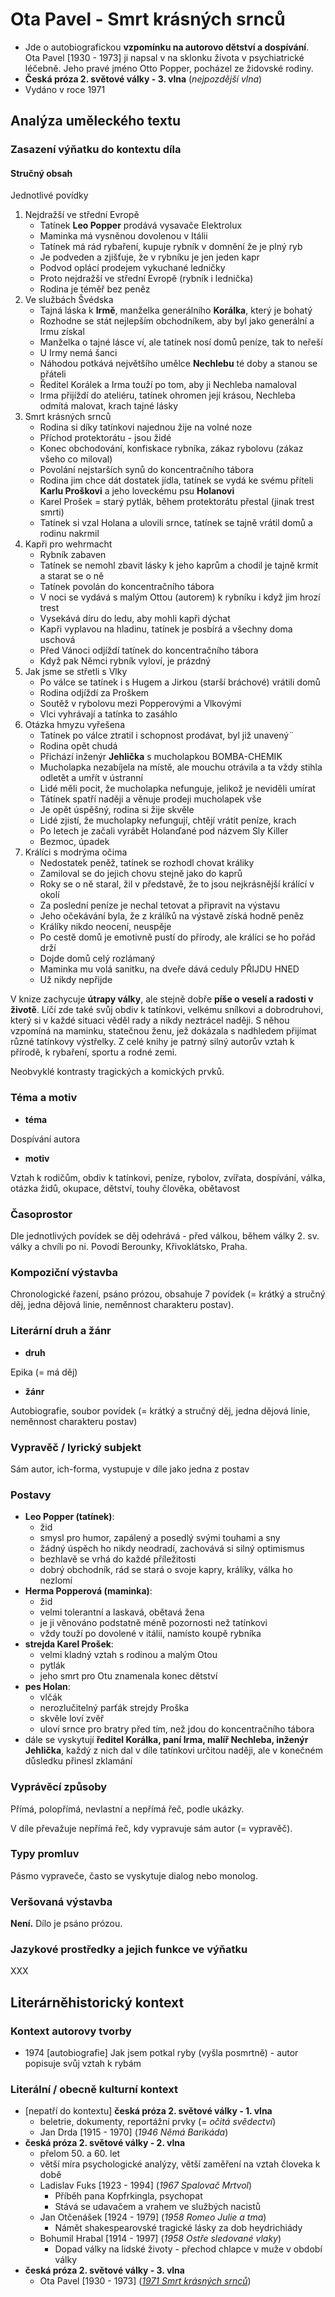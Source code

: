# Ota Pavel - Smrt krásných srnců

- Jde o autobiografickou **vzpomínku na autorovo dětství a dospívání**. Ota Pavel [1930 - 1973] ji napsal v na sklonku života v psychiatrické léčebně. Jeho pravé jméno Otto Popper, pocházel ze židovské rodiny.
- **Česká próza 2. světové války - 3. vlna** (*nejpozdější vlna*)
- Vydáno v roce 1971

## Analýza uměleckého textu

### Zasazení výňatku do kontextu díla

#### Stručný obsah

Jednotlivé povídky
1. Nejdražší ve střední Evropě
    - Tatínek **Leo Popper** prodává vysavače Elektrolux
    - Maminka má vysněnou dovolenou v Itálii
    - Tatínek má rád rybaření, kupuje rybník v domnění že je plný ryb
    - Je podveden a zjišťuje, že v rybníku je jen jeden kapr
    - Podvod oplácí prodejem vykuchané ledničky
    - Proto nejdražší ve střední Evropě (rybník i lednička)
    - Rodina je téměř bez peněz
2. Ve službách Švédska
    - Tajná láska k **Irmě**, manželka generálního **Korálka**, který je bohatý
    - Rozhodne se stát nejlepším obchodníkem, aby byl jako generální a Irmu získal
    - Manželka o tajné lásce ví, ale tatínek nosí domů peníze, tak to neřeší
    - U Irmy nemá šanci
    - Náhodou potkává největšího umělce **Nechlebu** té doby a stanou se přáteli
    - Ředitel Korálek a Irma touží po tom, aby ji Nechleba namaloval
    - Irma přijíždí do ateliéru, tatínek ohromen její krásou, Nechleba odmítá malovat, krach tajné lásky
3. Smrt krásných srnců
    - Rodina si díky tatínkovi najednou žije na volné noze
    - Příchod protektorátu - jsou židé
    - Konec obchodování, konfiskace rybníka, zákaz rybolovu (zákaz všeho co miloval)
    - Povolání nejstarších synů do koncentračního tábora
    - Rodina jim chce dát dostatek jídla, tatínek se vydá ke svému příteli **Karlu Proškovi** a jeho loveckému psu **Holanovi**
    - Karel Prošek = starý pytlák, během protektorátu přestal (jinak trest smrti)
    - Tatínek si vzal Holana a ulovili srnce, tatínek se tajně vrátil domů a rodinu nakrmil
4. Kapři pro wehrmacht
    - Rybník zabaven
    - Tatínek se nemohl zbavit lásky k jeho kaprům a chodil je tajně krmit a starat se o ně
    - Tatínek povolán do koncentračního tábora
    - V noci se vydává s malým Ottou (autorem) k rybníku i když jim hrozí trest
    - Vysekává díru do ledu, aby mohli kapři dýchat
    - Kapři vyplavou na hladinu, tatínek je posbírá a všechny doma uschová
    - Před Vánoci odjíždí tatínek do koncentračního tábora
    - Když pak Němci rybník vyloví, je prázdný
5. Jak jsme se střetli s Vlky
    - Po válce se tatínek i s Hugem a Jirkou (starší bráchové) vrátili domů
    - Rodina odjíždí za Proškem
    - Soutěž v rybolovu mezi Popperovými a Vlkovými
    - Vlci vyhrávají a tatínka to zasáhlo
6. Otázka hmyzu vyřešena
    - Tatínek po válce ztratil i schopnost prodávat, byl již unavený¨
    - Rodina opět chudá
    - Přichází inženýr **Jehlička** s mucholapkou BOMBA-CHEMIK
    - Mucholapka nezabíjela na místě, ale mouchu otrávila a ta vždy stihla odletět a umřít v ústranní
    - Lidé měli pocit, že mucholapka nefunguje, jelikož je neviděli umírat
    - Tátínek spatří naději a věnuje prodeji mucholapek vše
    - Je opět úspěšný, rodina si žije skvěle
    - Lidé zjistí, že mucholapky nefungují, chtějí vrátit peníze, krach
    - Po letech je začali vyrábět Holanďané pod názvem Sly Killer
    - Bezmoc, úpadek
7. Králíci s modrýma očima
    - Nedostatek peněž, tatínek se rozhodl chovat králiky
    - Zamiloval se do jejich chovu stejně jako do kaprů
    - Roky se o ně staral, žil v představě, že to jsou nejkrásnější králící v okolí
    - Za poslední peníze je nechal tetovat a připravit na výstavu
    - Jeho očekávání byla, že z králíků na výstavě získá hodně peněz
    - Králíky nikdo neocení, neuspěje
    - Po cestě domů je emotivně pustí do přírody, ale králíci se ho pořád drží
    - Dojde domů celý rozlámaný
    - Maminka mu volá sanitku, na dveře dává ceduly PŘIJDU HNED
    - Už nikdy nepřijde

V knize zachycuje **útrapy války**, ale stejně dobře **píše o veselí a radosti v životě**. Líčí zde také svůj obdiv k tatínkovi, velkému snílkovi a dobrodruhovi, který si v každé situaci věděl rady a nikdy neztrácel naději. S něhou vzpomíná na maminku, statečnou ženu, jež dokázala s nadhledem přijímat různé tatínkovy výstřelky. Z celé knihy je patrný silný autorův vztah k přírodě, k rybaření, sportu a rodné zemi.

Neobvyklé kontrasty tragických a komických prvků.

### Téma a motiv

- **téma**

Dospívání autora

- **motiv**

Vztah k rodičům, obdiv k tatínkovi, peníze, rybolov, zvířata, dospívání, válka, otázka židů, okupace, dětství, touhy člověka, obětavost

### Časoprostor

Dle jednotlivých povídek se děj odehrává - před válkou, během války 2. sv. války a chvíli po ni. Povodí Berounky, Křivoklátsko, Praha.

### Kompoziční výstavba

Chronologické řazení, psáno prózou, obsahuje 7 povídek (= krátký a stručný děj, jedna dějová linie, neměnnost charakteru postav).

### Literární druh a žánr

- **druh**

Epika (= má děj)

- **žánr**

Autobiografie, soubor povídek (= krátký a stručný děj, jedna dějová linie, neměnnost charakteru postav)

### Vypravěč / lyrický subjekt

Sám autor, ich-forma, vystupuje v díle jako jedna z postav

### Postavy

- **Leo Popper (tatínek)**:
    - žid
    - smysl pro humor, zapálený a posedlý svými touhami a sny
    - žádný úspěch ho nikdy neodradí, zachovává si silný optimismus
    - bezhlavě se vrhá do každé příležitosti
    - dobrý obchodník, rád se stará o svoje kapry, králíky, válka ho nezlomí
- **Herma Popperová (maminka)**:
    - žid
    - velmi tolerantní a laskavá, obětavá žena
    - je ji věnováno podstatně méně pozornosti než tatínkovi
    - vždy touží po dovolené v itálii, namísto koupě rybníka
- **strejda Karel Prošek**:
    - velmi kladný vztah s rodinou a malým Otou
    - pytlák
    - jeho smrt pro Otu znamenala konec dětství
- **pes Holan**:
    - vlčák
    - nerozlučitelný parťák strejdy Proška
    - skvěle loví zvěř
    - uloví srnce pro bratry před tím, než jdou do koncentračního tábora
- dále se vyskytují **ředitel Korálka, paní Irma, malíř Nechleba, inženýr Jehlička**, každý z nich dal v díle tatínkovi určitou naději, ale v konečném důsledku přinesl zklamání

### Vyprávěcí způsoby
Přímá, polopřímá, nevlastní a nepřímá řeč, podle ukázky.

V díle převažuje nepřímá řeč, kdy vypravuje sám autor (= vypravěč).

### Typy promluv
Pásmo vypraveče, často se vyskytuje dialog nebo monolog.

### Veršovaná výstavba
**Není.** Dílo je psáno prózou.

### Jazykové prostředky a jejich funkce ve výňatku
XXX

## Literárněhistorický kontext
### Kontext autorovy tvorby
- 1974 [autobiografie] Jak jsem potkal ryby (vyšla posmrtně) - autor popisuje svůj vztah k rybám

### Literální / obecně kulturní kontext

- [nepatří do kontextu] **česká próza 2. světové války - 1. vlna**
    - beletrie, dokumenty, reportážní prvky (= *očitá svědectví*)
    - Jan Drda [1915 - 1970] (*1946 Němá Barikáda*)
- **česká próza 2. světové války - 2. vlna**
    - přelom 50. a 60. let
    - větší míra psychologické analýzy, větší zaměření na vztah človeka k době
    - Ladislav Fuks [1923 - 1994] (*1967 Spalovač Mrtvol*)
        - Příběh pana Kopfrkingla, psychopat
        - Stává se udavačem a vrahem ve službých nacistů
   - Jan Otčenášek [1924 - 1979] (*1958 Romeo Julie a tma*)
        - Námět shakespearovské tragické lásky za dob heydrichiády
   - Bohumil Hrabal [1914 - 1997] (*1958 Ostře sledované vlaky*)
        - Dopad války na lidské životy - přechod chlapce v muže v období války
- **česká próza 2. světové války - 3. vlna**
    - Ota Pavel [1930 - 1973] ([*1971 Smrt krásných srnců*](https://github.com/jmeinlschmidt/maturita-sps-cl/blob/master/2018-2019/cesky-jazyk/ota-pavel_smrt-krasnych-srncu.md))
